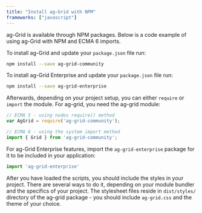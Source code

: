 ```yaml
---
title: "Install ag-Grid with NPM"
frameworks: ["javascript"]
---
```


ag-Grid is available through NPM packages. Below is a code example of using ag-Grid with NPM and ECMA 6 imports.

To install ag-Grid and update your `package.json` file run:

```bash
npm install --save ag-grid-community
```

To install ag-Grid Enterprise and update your `package.json` file run:


```bash
npm install --save ag-grid-enterprise
```

Afterwards, depending on your project setup, you can either `require` or `import` the module. For ag-grid, you need the ag-grid module:

```js
// ECMA 5 - using nodes require() method
var AgGrid = require('ag-grid-community');

// ECMA 6 - using the system import method
import { Grid } from 'ag-grid-community';
```

For ag-Grid Enterprise features, import the `ag-grid-enterprise` package for it to be included in your application:

```js
import 'ag-grid-enterprise'
```

After you have loaded the scripts, you should include the styles in your project. There are several
ways to do it, depending on your module bundler and the specifics of your project. The stylesheet
files reside in `dist/styles/` directory of the ag-grid package - you should include `ag-grid.css`
and the theme of your choice.
